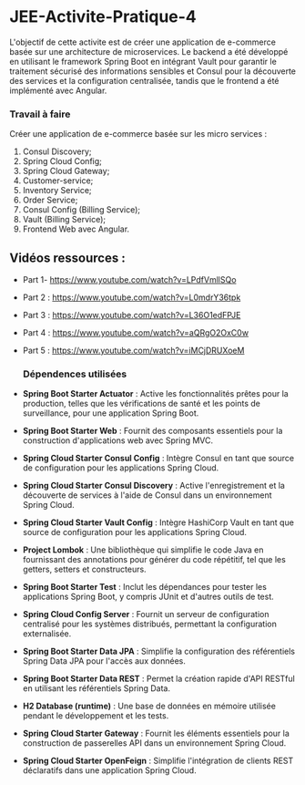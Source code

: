 # JEE-Activite-Pratique-4


L'objectif de cette activite est de créer une application de e-commerce basée sur une architecture de microservices. Le backend a été développé en utilisant le framework Spring Boot en intégrant Vault pour garantir le traitement sécurisé des informations sensibles et Consul pour la découverte des services et la configuration centralisée, tandis que le frontend a été implémenté avec Angular.

### Travail à faire ###

Créer une application de e-commerce basée sur les micro services :
1. Consul Discovery;
2. Spring Cloud Config;
3. Spring Cloud Gateway;
4. Customer-service;
5. Inventory Service;
6. Order Service;
7. Consul Config (Billing Service);
8. Vault (Billing Service);
9. Frontend Web avec Angular.

## Vidéos ressources : ##
- Part 1- https://www.youtube.com/watch?v=LPdfVmllSQo
- Part 2 : https://www.youtube.com/watch?v=L0mdrY36tpk
- Part 3 : https://www.youtube.com/watch?v=L36O1edFPJE
- Part 4 : https://www.youtube.com/watch?v=aQRgO2OxC0w
- Part 5 : https://www.youtube.com/watch?v=iMCjDRUXoeM

  ### Dépendences utilisées ### 

- **Spring Boot Starter Actuator** : Active les fonctionnalités prêtes pour la production, telles que les vérifications de santé et les points de surveillance, pour une application Spring Boot.
- **Spring Boot Starter Web** : Fournit des composants essentiels pour la construction d'applications web avec Spring MVC.
- **Spring Cloud Starter Consul Config** : Intègre Consul en tant que source de configuration pour les applications Spring Cloud.
- **Spring Cloud Starter Consul Discovery** : Active l'enregistrement et la découverte de services à l'aide de Consul dans un environnement Spring Cloud.
- **Spring Cloud Starter Vault Config** : Intègre HashiCorp Vault en tant que source de configuration pour les applications Spring Cloud.
- **Project Lombok** : Une bibliothèque qui simplifie le code Java en fournissant des annotations pour générer du code répétitif, tel que les getters, setters et constructeurs.
- **Spring Boot Starter Test** : Inclut les dépendances pour tester les applications Spring Boot, y compris JUnit et d'autres outils de test.
- **Spring Cloud Config Server** : Fournit un serveur de configuration centralisé pour les systèmes distribués, permettant la configuration externalisée.
- **Spring Boot Starter Data JPA** : Simplifie la configuration des référentiels Spring Data JPA pour l'accès aux données.
- **Spring Boot Starter Data REST** : Permet la création rapide d'API RESTful en utilisant les référentiels Spring Data.
- **H2 Database (runtime)** : Une base de données en mémoire utilisée pendant le développement et les tests.
- **Spring Cloud Starter Gateway** : Fournit les éléments essentiels pour la construction de passerelles API dans un environnement Spring Cloud.
- **Spring Cloud Starter OpenFeign** : Simplifie l'intégration de clients REST déclaratifs dans une application Spring Cloud.
